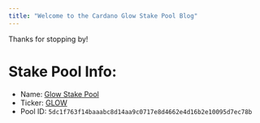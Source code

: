 ```yaml
---
title: "Welcome to the Cardano Glow Stake Pool Blog"
---
```

Thanks for stopping by!

# Stake Pool Info:
  * Name: [Glow Stake Pool](https://adapools.org/pool/5dc1f763f14baaabc8d14aa9c0717e8d4662e4d16b2e10095d7ec78b)
  * Ticker: [GLOW](https://adapools.org/pool/5dc1f763f14baaabc8d14aa9c0717e8d4662e4d16b2e10095d7ec78b)
  * Pool ID: `5dc1f763f14baaabc8d14aa9c0717e8d4662e4d16b2e10095d7ec78b`
